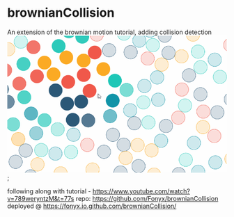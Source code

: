 # brownianCollision
An extension of the brownian motion tutorial, adding collision detection
![Alt text](https://github.com/Fonyx/brownianCollision/blob/main/screencap.gif?raw=true "Colliding brownian motion");

following along with tutorial - https://www.youtube.com/watch?v=789weryntzM&t=77s
repo: https://github.com/Fonyx/brownianCollision
deployed @ https://fonyx.io.github.com/brownianCollision/